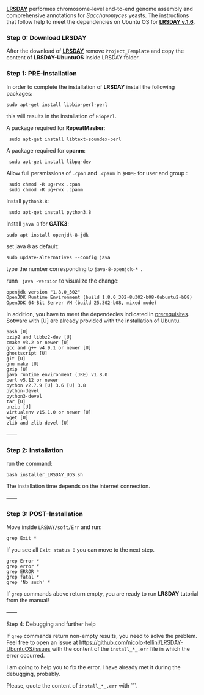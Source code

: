 [**LRSDAY**](https://github.com/yjx1217/LRSDAY) performes chromosome-level end-to-end genome assembly and comprehensive annotations for *Saccharomyces* yeasts.
The instructions that follow help to meet the dependencies on Ubuntu OS for [**LRSDAY v.1.6**](https://github.com/yjx1217/LRSDAY/releases/tag/v1.6.0). </br>

### Step 0: Download LRSDAY

After the download of [**LRSDAY**](https://github.com/yjx1217/LRSDAY) remove ```Project_Template``` and copy the content of **LRSDAY-UbuntuOS** inside LRSDAY folder.</br>

### Step 1: PRE-installation

In order to complete the installation of **LRSDAY** install the following packages:

 ```
 sudo apt-get install libbio-perl-perl
```

this will results in the installation of ```Bioperl```.

A package required for **RepeatMasker**:

```
 sudo apt-get install libtext-soundex-perl
```

A package required for **cpanm**:
```
 sudo apt-get install libpq-dev
```

Allow full persmissions of ```.cpan``` and ```.cpanm``` in ```$HOME``` for user and group :

```
 sudo chmod -R ug+rwx .cpan
 sudo chmod -R ug+rwx .cpanm
```

Install ```python3.8```:

```
 sudo apt-get install python3.8
```

Install ```java 8``` for **GATK3**: 

```
sudo apt install openjdk-8-jdk
```

set java 8 as default: 

```
sudo update-alternatives --config java
```

type the number corresponding to ```java-8-openjdk-* ```.

runn ``` java -version``` to visualize the change:

```
openjdk version "1.8.0_302"
OpenJDK Runtime Environment (build 1.8.0_302-8u302-b08-0ubuntu2-b08)
OpenJDK 64-Bit Server VM (build 25.302-b08, mixed mode)
```

In addition, you have to meet the dependecies indicated in [prerequisites](https://github.com/yjx1217/LRSDAY/blob/master/prerequisite.txt).</br>
Sotware with [U] are already provided with the installation of Ubuntu. 

```
bash [U]
bzip2 and libbz2-dev [U]
cmake v3.2 or newer [U]
gcc and g++ v4.9.1 or newer [U]
ghostscript [U]
git [U]
gnu make [U]
gzip [U]
java runtime environment (JRE) v1.8.0 
perl v5.12 or newer
python v2.7.9 [U] 3.6 [U] 3.8 
python-devel
python3-devel
tar [U]
unzip [U]
virtualenv v15.1.0 or newer [U]
wget [U]
zlib and zlib-devel [U]
```
——

### Step 2: Installation

run the command: 
```
bash installer_LRSDAY_UOS.sh
```
The installation time depends on the internet connection.

——

### Step 3: POST-Installation

Move inside ```LRSDAY/soft/Err``` and run: 

```
grep Exit *
```
If you see all ```Exit status 0``` you can move to the next step.

```
grep Error *
grep error *
grep ERROR *
grep fatal *
grep 'No such' *
```
If ```grep``` commands above return empty, you are ready to run **LRSDAY** tutorial from the manual!

——

Step 4: Debugging and further help

If ```grep``` commands return non-empty results, you need to solve the preblem. Feel free to open an issue at https://github.com/nicolo-tellini/LRSDAY-UbuntuOS/issues with the content of the ```install_*_.err``` file in which the error occurred.</br>

I am going to help you to fix the error. I have already met it during the debugging, probably.</br>

Please, quote the content of ```install_*_.err``` with ```.

